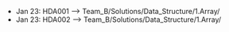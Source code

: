 - Jan 23: HDA001 --> Team_B/Solutions/Data_Structure/1.Array/
- Jan 23: HDA002 --> Team_B/Solutions/Data_Structure/1.Array/
